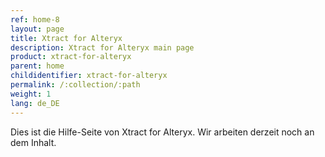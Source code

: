 ```yaml
---
ref: home-8
layout: page
title: Xtract for Alteryx
description: Xtract for Alteryx main page
product: xtract-for-alteryx
parent: home
childidentifier: xtract-for-alteryx
permalink: /:collection/:path
weight: 1
lang: de_DE
---
```


Dies ist die Hilfe-Seite von Xtract for Alteryx.
Wir arbeiten derzeit noch an dem Inhalt.